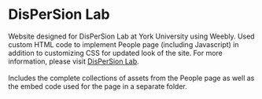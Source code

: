 # DisPerSion Lab
Website designed for DisPerSion Lab at York University using Weebly.  Used custom HTML code to implement People page (including Javascript) in addition to customizing CSS for updated look of the site.  For more information, please visit <a href="http://dispersionlab.weebly.com/" target="_blank">DisPerSion Lab</a>.<br /><br />
Includes the complete collections of assets from the People page as well as the embed code used for the page in a separate folder.
